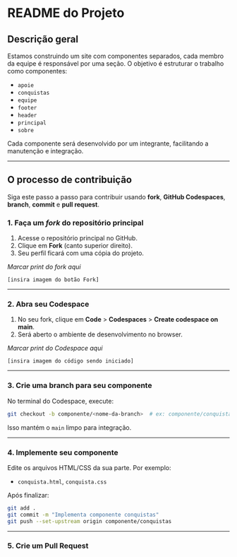 # README do Projeto

## Descrição geral

Estamos construindo um site com componentes separados, cada membro da equipe é responsável por uma seção. O objetivo é estruturar o trabalho como componentes:

* `apoie`
* `conquistas`
* `equipe`
* `footer`
* `header`
* `principal`
* `sobre`

Cada componente será desenvolvido por um integrante, facilitando a manutenção e integração.

---

## O processo de contribuição

Siga este passo a passo para contribuir usando **fork**, **GitHub Codespaces**, **branch**, **commit** e **pull request**.

### 1. Faça um *fork* do repositório principal

1. Acesse o repositório principal no GitHub.
2. Clique em **Fork** (canto superior direito).
3. Seu perfil ficará com uma cópia do projeto.

*Marcar print do fork aqui*

```
[insira imagem do botão Fork]
```

---

### 2. Abra seu Codespace

1. No seu fork, clique em **Code** > **Codespaces** > **Create codespace on main**.
2. Será aberto o ambiente de desenvolvimento no browser.

*Marcar print do Codespace aqui*

```
[insira imagem do código sendo iniciado]
```

---

### 3. Crie uma branch para seu componente

No terminal do Codespace, execute:

```bash
git checkout -b componente/<nome-da-branch>  # ex: componente/conquistas
```

Isso mantém o `main` limpo para integração.

---

### 4. Implemente seu componente

Edite os arquivos HTML/CSS da sua parte.
Por exemplo:

* `conquista.html`, `conquista.css`

Após finalizar:

```bash
git add .
git commit -m "Implementa componente conquistas"
git push --set-upstream origin componente/conquistas
```

---

### 5. Crie um Pull Request
